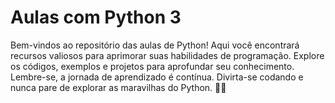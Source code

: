 # Aulas com Python 3
Bem-vindos ao repositório das aulas de Python! Aqui você encontrará recursos valiosos para aprimorar suas habilidades de programação. Explore os códigos, exemplos e projetos para aprofundar seu conhecimento. Lembre-se, a jornada de aprendizado é contínua. Divirta-se codando e nunca pare de explorar as maravilhas do Python. 🐍✨
